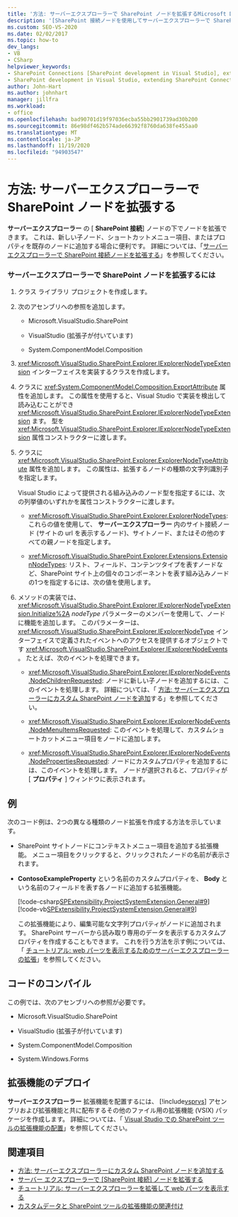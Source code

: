 ```yaml
---
title: '方法: サーバーエクスプローラーで SharePoint ノードを拡張するMicrosoft Docs'
description: '[SharePoint 接続ノードを使用してサーバーエクスプローラーで SharePoint ノードを拡張する方法について説明します。'
ms.custom: SEO-VS-2020
ms.date: 02/02/2017
ms.topic: how-to
dev_langs:
- VB
- CSharp
helpviewer_keywords:
- SharePoint Connections [SharePoint development in Visual Studio], extending a node
- SharePoint development in Visual Studio, extending SharePoint Connections node in Server Explorer
author: John-Hart
ms.author: johnhart
manager: jillfra
ms.workload:
- office
ms.openlocfilehash: bad90701d19f97036ecba55bb2901739ad30b200
ms.sourcegitcommit: 86e98df462b574ade66392f8760da638fe455aa0
ms.translationtype: MT
ms.contentlocale: ja-JP
ms.lasthandoff: 11/19/2020
ms.locfileid: "94903547"
---
```

# <a name="how-to-extend-a-sharepoint-node-in-server-explorer"></a>方法: サーバーエクスプローラーで SharePoint ノードを拡張する
  **サーバーエクスプローラー** の [ **SharePoint 接続**] ノードの下でノードを拡張できます。 これは、新しい子ノード、ショートカットメニュー項目、またはプロパティを既存のノードに追加する場合に便利です。 詳細については、「[サーバー エクスプローラーで SharePoint 接続ノードを拡張する](../sharepoint/extending-the-sharepoint-connections-node-in-server-explorer.md)」を参照してください。

### <a name="to-extend-a-sharepoint-node-in-server-explorer"></a>サーバーエクスプローラーで SharePoint ノードを拡張するには

1. クラス ライブラリ プロジェクトを作成します。

2. 次のアセンブリへの参照を追加します。

    - Microsoft.VisualStudio.SharePoint

    - VisualStudio (拡張子が付いています)

    - System.ComponentModel.Composition

3. <xref:Microsoft.VisualStudio.SharePoint.Explorer.IExplorerNodeTypeExtension> インターフェイスを実装するクラスを作成します。

4. クラスに <xref:System.ComponentModel.Composition.ExportAttribute> 属性を追加します。 この属性を使用すると、Visual Studio で実装を検出して読み込むことができ <xref:Microsoft.VisualStudio.SharePoint.Explorer.IExplorerNodeTypeExtension> ます。 型を <xref:Microsoft.VisualStudio.SharePoint.Explorer.IExplorerNodeTypeExtension> 属性コンストラクターに渡します。

5. クラスに <xref:Microsoft.VisualStudio.SharePoint.Explorer.ExplorerNodeTypeAttribute> 属性を追加します。 この属性は、拡張するノードの種類の文字列識別子を指定します。

     Visual Studio によって提供される組み込みのノード型を指定するには、次の列挙値のいずれかを属性コンストラクターに渡します。

    - <xref:Microsoft.VisualStudio.SharePoint.Explorer.ExplorerNodeTypes>: これらの値を使用して、 **サーバーエクスプローラー** 内のサイト接続ノード (サイトの url を表示するノード)、サイトノード、またはその他のすべての親ノードを指定します。

    - <xref:Microsoft.VisualStudio.SharePoint.Explorer.Extensions.ExtensionNodeTypes>: リスト、フィールド、コンテンツタイプを表すノードなど、SharePoint サイト上の個々のコンポーネントを表す組み込みノードの1つを指定するには、次の値を使用します。

6. メソッドの実装では、 <xref:Microsoft.VisualStudio.SharePoint.Explorer.IExplorerNodeTypeExtension.Initialize%2A> *nodeType* パラメーターのメンバーを使用して、ノードに機能を追加します。 このパラメーターは、 <xref:Microsoft.VisualStudio.SharePoint.Explorer.IExplorerNodeType> インターフェイスで定義されたイベントへのアクセスを提供するオブジェクトです <xref:Microsoft.VisualStudio.SharePoint.Explorer.IExplorerNodeEvents> 。 たとえば、次のイベントを処理できます。

    - <xref:Microsoft.VisualStudio.SharePoint.Explorer.IExplorerNodeEvents.NodeChildrenRequested>: ノードに新しい子ノードを追加するには、このイベントを処理します。 詳細については、「 [方法: サーバーエクスプローラーにカスタム SharePoint ノードを追加](../sharepoint/how-to-add-a-custom-sharepoint-node-to-server-explorer.md)する」を参照してください。

    - <xref:Microsoft.VisualStudio.SharePoint.Explorer.IExplorerNodeEvents.NodeMenuItemsRequested>: このイベントを処理して、カスタムショートカットメニュー項目をノードに追加します。

    - <xref:Microsoft.VisualStudio.SharePoint.Explorer.IExplorerNodeEvents.NodePropertiesRequested>: ノードにカスタムプロパティを追加するには、このイベントを処理します。 ノードが選択されると、プロパティが [ **プロパティ** ] ウィンドウに表示されます。

## <a name="example"></a>例
 次のコード例は、2つの異なる種類のノード拡張を作成する方法を示しています。

- SharePoint サイトノードにコンテキストメニュー項目を追加する拡張機能。 メニュー項目をクリックすると、クリックされたノードの名前が表示されます。

- **ContosoExampleProperty** という名前のカスタムプロパティを、 **Body** という名前のフィールドを表す各ノードに追加する拡張機能。

  [!code-csharp[SPExtensibility.ProjectSystemExtension.General#9](../sharepoint/codesnippet/CSharp/projectsystemexamples/extension/serverexplorerextension.cs#9)]
  [!code-vb[SPExtensibility.ProjectSystemExtension.General#9](../sharepoint/codesnippet/VisualBasic/projectsystemexamples/extension/serverexplorerextension.vb#9)]

  この拡張機能により、編集可能な文字列プロパティがノードに追加されます。 SharePoint サーバーから読み取り専用のデータを表示するカスタムプロパティを作成することもできます。 これを行う方法を示す例については、「 [チュートリアル: web パーツを表示するためのサーバーエクスプローラーの拡張](../sharepoint/walkthrough-extending-server-explorer-to-display-web-parts.md)」を参照してください。

## <a name="compile-the-code"></a>コードのコンパイル
 この例では、次のアセンブリへの参照が必要です。

- Microsoft.VisualStudio.SharePoint

- VisualStudio (拡張子が付いています)

- System.ComponentModel.Composition

- System.Windows.Forms

## <a name="deploy-the-extension"></a>拡張機能のデプロイ
 **サーバーエクスプローラー** 拡張機能を配置するには、 [!include[vsprvs](../sharepoint/includes/vsprvs-md.md)] アセンブリおよび拡張機能と共に配布するその他のファイル用の拡張機能 (VSIX) パッケージを作成します。 詳細については、「 [Visual Studio での SharePoint ツールの拡張機能の配置](../sharepoint/deploying-extensions-for-the-sharepoint-tools-in-visual-studio.md)」を参照してください。

## <a name="see-also"></a>関連項目
- [方法: サーバーエクスプローラーにカスタム SharePoint ノードを追加する](../sharepoint/how-to-add-a-custom-sharepoint-node-to-server-explorer.md)
- [サーバー エクスプローラーで [SharePoint 接続] ノードを拡張する](../sharepoint/extending-the-sharepoint-connections-node-in-server-explorer.md)
- [チュートリアル: サーバーエクスプローラーを拡張して web パーツを表示する](../sharepoint/walkthrough-extending-server-explorer-to-display-web-parts.md)
- [カスタムデータと SharePoint ツールの拡張機能の関連付け](../sharepoint/associating-custom-data-with-sharepoint-tools-extensions.md)
